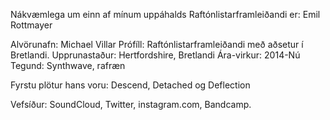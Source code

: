 Nákvæmlega um einn af mínum uppáhalds Raftónlistarframleiðandi er: Emil Rottmayer

Alvörunafn:
Michael Villar
Prófíll:
Raftónlistarframleiðandi með aðsetur í Bretlandi.
Upprunastaður:
Hertfordshire, Bretlandi
Ára-virkur:
2014-Nú
Tegund:
Synthwave, rafræn

Fyrstu plötur hans voru: Descend, Detached og Deflection

Vefsíður:
SoundCloud, Twitter, instagram.com, Bandcamp.